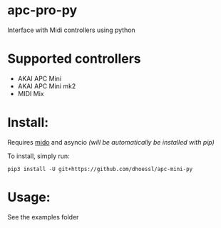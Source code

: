 # apc-pro-py
Interface with Midi controllers using python

# Supported controllers
* AKAI APC Mini
* AKAI APC Mini mk2
* MIDI Mix


# Install:
Requires [mido](https://github.com/mido/mido) and asyncio *(will be automatically be installed with pip)*

To install, simply run:
```
pip3 install -U git+https://github.com/dhoessl/apc-mini-py 
```

# Usage:

See the examples folder
